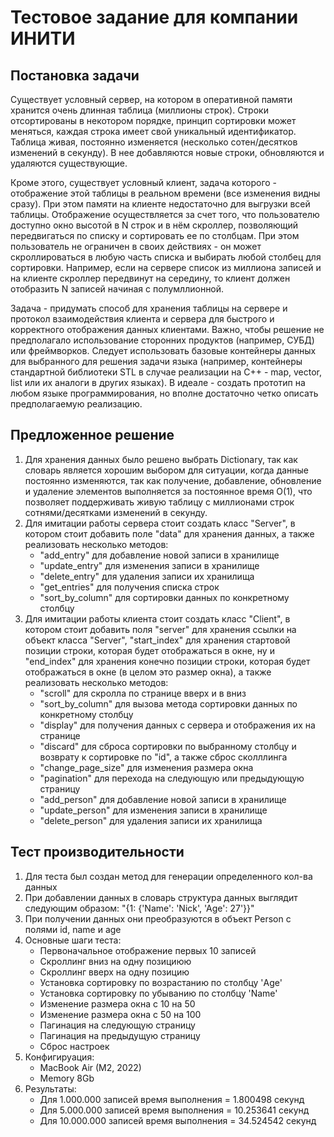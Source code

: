 # Тестовое задание для компании ИНИТИ

## Постановка задачи

Существует условный сервер, на котором в оперативной памяти хранится очень длинная таблица (миллионы строк).
Строки отсортированы в некотором порядке, принцип сортировки может меняться, каждая строка имеет свой уникальный идентификатор.
Таблица живая, постоянно изменяется (несколько сотен/десятков изменений в секунду). В нее добавляются новые строки, обновляются и удаляются существующие.

Кроме этого, существует условный клиент, задача которого - отображение этой таблицы в реальном времени (все изменения видны сразу). При этом памяти на клиенте недостаточно для выгрузки всей таблицы.
Отображение осуществляется за счет того, что пользователю доступно окно высотой в N строк и в нём скроллер, позволяющий передвигаться по списку и сортировать ее по столбцам. При этом пользователь не ограничен в своих действиях - он может скроллироваться в любую часть списка и выбирать любой столбец для сортировки. Например, если на сервере список из миллиона записей и на клиенте скроллер передвинут на середину, то клиент должен отобразить N записей начиная с полумллионной.

Задача - придумать способ для хранения таблицы на сервере и протокол взаимодействия клиента и сервера для быстрого и корректного отображения данных клиентами. Важно, чтобы решение не предполагало использование сторонних продуктов (например, СУБД) или фреймворков. Следует использовать базовые контейнеры данных для выбранного для решения задачи языка (например, контейнеры стандартной библиотеки STL в случае реализации на C++ - map, vector, list или их аналоги в других языках).
В идеале - создать прототип на любом языке программирования, но вполне достаточно четко описать предполагаемую реализацию.

## Предложенное решение

1. Для хранения данных было решено выбрать Dictionary, так как словарь является хорошим выбором для ситуации, когда данные постоянно изменяются, так как получение, добавление, обновление и удаление элементов выполняется за постоянное время O(1), что позволяет поддерживать живую таблицу с миллионами строк сотнями/десятками изменений в секунду.
2. Для имитации работы сервера стоит создать класс "Server", в котором стоит добавить поле "data" для хранения данных, а также реализовать несколько методов:
    - "add_entry" для добавление новой записи в хранилище
    - "update_entry" для изменения записи в хранилище
    - "delete_entry" для удаления записи их хранилища
    - "get_entries" для получения списка строк
    - "sort_by_column" для сортировки данных по конкретному столбцу
3. Для имитации работы клиента стоит создать класс "Client", в котором стоит добавить поля "server" для хранения ссылки на объект класса "Server", "start_index" для хранения стартовой позиции строки, которая будет отображаться в окне, ну и "end_index" для хранения конечно позиции строки, которая будет отображаться в окне (в целом это размер окна), а также реализовать несколько методов:
    - "scroll" для скролла по странице вверх и в вниз
    - "sort_by_column" для вызова метода сортировки данных по конкретному столбцу
    - "display" для получения данных с сервера и отображения их на странице
    - "discard" для сброса сортировки по выбранному столбцу и возврату к сортировке по "id", а также сброс сколллинга
    - "change_page_size" для изменения размера окна
    - "pagination" для перехода на следующую или предыдующую страницу
    - "add_person" для добавление новой записи в хранилище
    - "update_person" для изменения записи в хранилище
    - "delete_person" для удаления записи их хранилища


## Тест производительности
1. Для теста был создан метод для генерации определенного кол-ва данных
2. При добавлении данных в словарь структура данных выглядит следующим образом: "{1: {'Name': 'Nick', 'Age': 27'}}"
3. При получении данных они преобразуются в объект Person с полями id, name и age
4. Основные шаги теста:
   - Первоначальное отображение первых 10 записей
   - Скроллинг вниз на одну позициюю
   - Скроллинг вверх на одну позицию
   - Установка сортировку по возрастанию по столбцу 'Age'
   - Установка сортировку по убыванию по столбцу 'Name'
   - Изменение размера окна с 10 на 50
   - Изменение размера окна с 50 на 100
   - Пагинация на следующую страницу
   - Пагинация на предыдущую страницу
   - Сброс настроек
5. Конфигируация:
   - MacBook Air (M2, 2022)
   - Memory 8Gb
6. Результаты:
   - Для 1.000.000 записей время выполнения = 1.800498 секунд 
   - Для 5.000.000 записей время выполнения = 10.253641 секунд 
   - Для 10.000.000 записей время выполнения = 34.524542 секунд